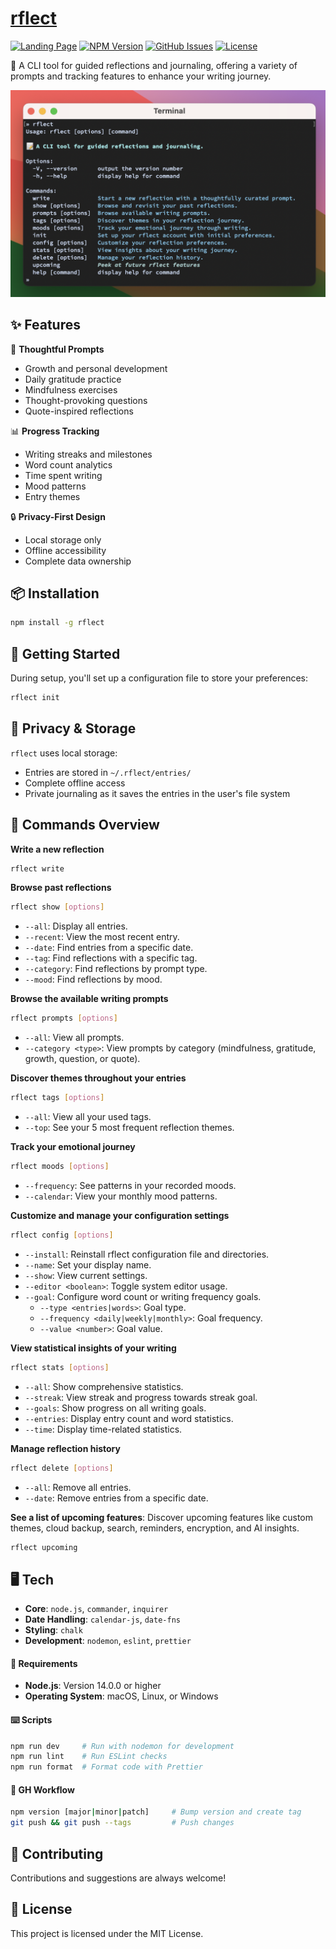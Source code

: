 # [rflect](https://rflect.aniqa.dev)

[![Landing Page](https://img.shields.io/badge/Live%20Landing%20Page-1D80C1)](https://rflect.aniqa.dev)
[![NPM Version](https://img.shields.io/npm/v/rflect)](https://www.npmjs.com/package/rflect)
[![GitHub Issues](https://img.shields.io/github/issues/aniqatc/rflect-cli)](https://github.com/aniqatc/rflect-cli/issues)
[![License](https://img.shields.io/github/license/aniqatc/rflect-cli)](https://github.com/aniqatc/rflect-cli/blob/main/LICENSE)

📝 A CLI tool for guided reflections and journaling, offering a variety of prompts and tracking features to enhance your writing journey.

<a href="https://rflect.aniqa.dev" target="_blank">
<img src="assets/rflect-help-v2.png">
</a>

## ✨ Features

🎯 **Thoughtful Prompts**
- Growth and personal development
- Daily gratitude practice
- Mindfulness exercises
- Thought-provoking questions
- Quote-inspired reflections

📊 **Progress Tracking**
- Writing streaks and milestones
- Word count analytics
- Time spent writing
- Mood patterns
- Entry themes

🔒 **Privacy-First Design**
- Local storage only
- Offline accessibility
- Complete data ownership

## 📦 Installation

```bash
npm install -g rflect
```

## 🚀 Getting Started

During setup, you'll set up a configuration file to store your preferences:

```bash
rflect init
```

## 💾 Privacy & Storage

`rflect` uses local storage:

- Entries are stored in `~/.rflect/entries/`
- Complete offline access
- Private journaling as it saves the entries in the user's file system

## 📝 Commands Overview

**Write a new reflection**

```bash
rflect write
```

**Browse past reflections**

```bash
rflect show [options]
```

- `--all`: Display all entries.
- `--recent`: View the most recent entry.
- `--date`: Find entries from a specific date.
- `--tag`: Find reflections with a specific tag.
- `--category`: Find reflections by prompt type.
- `--mood`: Find reflections by mood.

**Browse the available writing prompts**

```bash
rflect prompts [options]
```

- `--all`: View all prompts.
- `--category <type>`: View prompts by category (mindfulness, gratitude, growth, question, or quote).

**Discover themes throughout your entries**

```bash
rflect tags [options]
```

- `--all`: View all your used tags.
- `--top`: See your 5 most frequent reflection themes.

**Track your emotional journey**

```bash
rflect moods [options]
```

- `--frequency`: See patterns in your recorded moods.
- `--calendar`: View your monthly mood patterns.

**Customize and manage your configuration settings**

```bash
rflect config [options]
```

- `--install`: Reinstall rflect configuration file and directories.
- `--name`: Set your display name.
- `--show`: View current settings.
- `--editor <boolean>`: Toggle system editor usage.
- `--goal`: Configure word count or writing frequency goals.
  - `--type <entries|words>`: Goal type.
  - `--frequency <daily|weekly|monthly>`: Goal frequency.
  - `--value <number>`: Goal value.

**View statistical insights of your writing**

```bash
rflect stats [options]
```

- `--all`: Show comprehensive statistics.
- `--streak`: View streak and progress towards streak goal.
- `--goals`: Show progress on all writing goals.
- `--entries`: Display entry count and word statistics.
- `--time`: Display time-related statistics.

**Manage reflection history**

```bash
rflect delete [options]
```

- `--all`: Remove all entries.
- `--date`: Remove entries from a specific date.

**See a list of upcoming features**: Discover upcoming features like custom themes, cloud backup, search, reminders, encryption, and AI insights.

```bash
rflect upcoming
```

## 🖥️ Tech

- **Core**: `node.js`, `commander`, `inquirer`
- **Date Handling**: `calendar-js`, `date-fns`
- **Styling**: `chalk`
- **Development**: `nodemon`, `eslint`, `prettier`

#### 🔧 Requirements

- **Node.js**: Version 14.0.0 or higher
- **Operating System**: macOS, Linux, or Windows

#### ⌨️ Scripts

```bash
npm run dev     # Run with nodemon for development
npm run lint    # Run ESLint checks
npm run format  # Format code with Prettier
```

#### 🔄 GH Workflow

```bash
npm version [major|minor|patch]     # Bump version and create tag
git push && git push --tags         # Push changes
```

## 🤝 Contributing

Contributions and suggestions are always welcome!

## 📄 License

This project is licensed under the MIT License.
